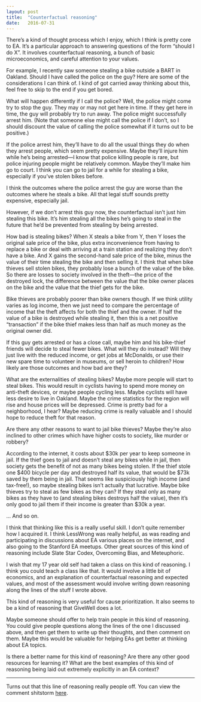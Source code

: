 ```yaml
---
layout: post
title:  "Counterfactual reasoning"
date:   2016-07-31
---
```


There’s a kind of thought process which I enjoy, which I think is pretty core to EA. It’s a particular approach to answering questions of the form “should I do X”. It involves counterfactual reasoning, a bunch of basic microeconomics, and careful attention to your values.

For example, I recently saw someone stealing a bike outside a BART in Oakland. Should I have called the police on the guy? Here are some of the considerations I can think of. I kind of got carried away thinking about this, feel free to skip to the end if you get bored.

What will happen differently if I call the police? Well, the police might come try to stop the guy. They may or may not get here in time. If they get here in time, the guy will probably try to run away. The police might successfully arrest him. (Note that someone else might call the police if I don’t, so I should discount the value of calling the police somewhat if it turns out to be positive.)

If the police arrest him, they’ll have to do all the usual things they do when they arrest people, which seem pretty expensive. Maybe they’ll injure him while he’s being arrested—I know that police killing people is rare, but police injuring people might be relatively common. Maybe they’ll make him go to court. I think you can go to jail for a while for stealing a bike, especially if you’ve stolen bikes before.

I think the outcomes where the police arrest the guy are worse than the outcomes where he steals a bike. All that legal stuff sounds pretty expensive, especially jail.

However, if we don’t arrest this guy now, the counterfactual isn’t just him stealing this bike. It’s him stealing all the bikes he’s going to steal in the future that he’d be prevented from stealing by being arrested.

How bad is stealing bikes? When X steals a bike from Y, then Y loses the original sale price of the bike, plus extra inconvenience from having to replace a bike or deal with arriving at a train station and realizing they don’t have a bike. And X gains the second-hand sale price of the bike, minus the value of their time stealing the bike and then selling it. I think that when bike thieves sell stolen bikes, they probably lose a bunch of the value of the bike. So there are losses to society involved in the theft—the price of the destroyed lock, the difference between the value that the bike owner places on the bike and the value that the thief gets for the bike.

Bike thieves are probably poorer than bike owners though. If we think utility varies as log income, then we just need to compare the percentage of income that the theft affects for both the thief and the owner. If half the value of a bike is destroyed while stealing it, then this is a net positive “transaction” if the bike thief makes less than half as much money as the original owner did.

If this guy gets arrested or has a close call, maybe him and his bike-thief friends will decide to steal fewer bikes. What will they do instead? Will they just live with the reduced income, or get jobs at McDonalds, or use their new spare time to volunteer in museums, or sell heroin to children? How likely are those outcomes and how bad are they?

What are the externalities of stealing bikes? Maybe more people will start to steal bikes. This would result in cyclists having to spend more money on anti-theft devices, or maybe people cycling less. Maybe cyclists will have less desire to live in Oakland. Maybe the crime statistics for the region will rise and house prices will be depressed. Crime is pretty bad for a neighborhood, I hear? Maybe reducing crime is really valuable and I should hope to reduce theft for that reason.

Are there any other reasons to want to jail bike thieves? Maybe they’re also inclined to other crimes which have higher costs to society, like murder or robbery?

According to the internet, it costs about $30k per year to keep someone in jail. If the thief goes to jail and doesn’t steal any bikes while in jail, then society gets the benefit of not as many bikes being stolen. If the thief stole one $400 bicycle per day and destroyed half its value, that would be $73k saved by them being in jail. That seems like suspiciously high income (and tax-free!), so maybe stealing bikes isn’t actually that lucrative. Maybe bike thieves try to steal as few bikes as they can? If they steal only as many bikes as they have to (and stealing bikes destroys half the value), then it’s only good to jail them if their income is greater than $30k a year.

… And so on.

I think that thinking like this is a really useful skill. I don’t quite remember how I acquired it. I think LessWrong was really helpful, as was reading and participating in discussions about EA various places on the internet, and also going to the Stanford EA meetups. Other great sources of this kind of reasoning include Slate Star Codex, Overcoming Bias, and Meteuphoric.

I wish that my 17 year old self had taken a class on this kind of reasoning. I think you could teach a class like that. It would involve a little bit of economics, and an explanation of counterfactual reasoning and expected values, and most of the assessment would involve writing down reasoning along the lines of the stuff I wrote above.

This kind of reasoning is very useful for cause prioritization. It also seems to be a kind of reasoning that GiveWell does a lot.

Maybe someone should offer to help train people in this kind of reasoning. You could give people questions along the lines of the one I discussed above, and then get them to write up their thoughts, and then comment on them. Maybe this would be valuable for helping EAs get better at thinking about EA topics.

Is there a better name for this kind of reasoning? Are there any other good resources for learning it? What are the best examples of this kind of reasoning being laid out extremely explicitly in an EA context?


-------

Turns out that this line of reasoning really people off. You can view the comment shitstorm [here](https://www.facebook.com/bshlgrs/posts/10208229326305580).
